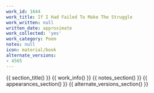 ```yaml
---
work_id: 1644
work_title: If I Had Failed To Make The Struggle
work_written: null
written_date: approximate
work_collected: 'yes'
work_category: Poem
notes: null
icon: material/book
alternate_versions:
- 4565
---
```


{{ section_title() }}
{{ work_info() }}
{{ notes_section() }}
{{ appearances_section() }}
{{ alternate_versions_section() }}
